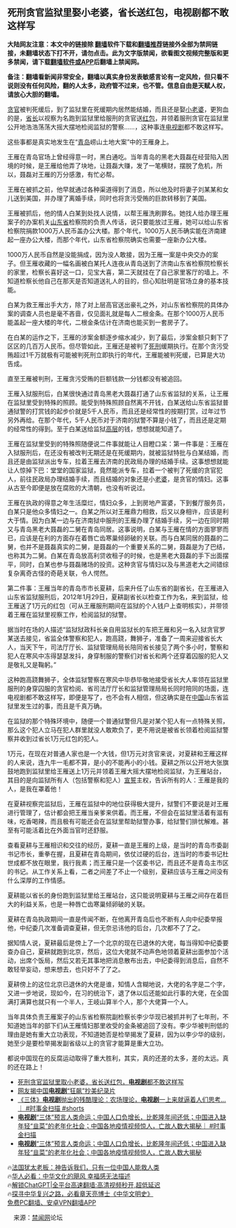 <!-- 面包屑导航 --> <h2>死刑贪官监狱里娶小老婆，省长送红包，电视剧都不敢这样写</h2> <p class="notice"><b>大陆网友注意：本文中的链接除 <a href="https://github.com/bannedbook/fanqiang" >翻墙</a>软件下载和<a href="https://github.com/killgcd/justmysocks/blob/master/README.md">翻墙推荐</a>链接外全部为禁网链接，未翻墙状态下打不开，请勿点击。此为文字版禁闻，欲看图文视频完整版和更多禁闻，请下载<a href="https://github.com/bannedbook/fanqiang">翻墙软件或APP</a>后翻墙上禁闻网。</p><p>备注：翻墙看新闻非常安全，翻墙以真实身份发表敏感言论有一定风险，但只看不说则没有任何风险，翻的人太多，政府管不过来，也不管。信息自由是天赋人权，请放心大胆的翻墙。</b></p>  <div class="entry"> <p><a href="https://www.bannedbook.org/bnews/tag/%e8%b4%aa%e5%ae%98/" class="st_tag internal_tag" rel="tag" title="标签 贪官 下的日志">贪官</a>被判死缓后，到了监狱里在死缓期内居然能结婚，而且还是娶<a href="https://www.bannedbook.org/bnews/tag/%E5%B0%8F%E8%80%81%E5%A9%86/" class="st_tag internal_tag" rel="tag" title="标签 小老婆 下的日志">小老婆</a>，更狗血的是，<a href="https://www.bannedbook.org/bnews/tag/%E7%9C%81%E9%95%BF/" class="st_tag internal_tag" rel="tag" title="标签 省长 下的日志">省长</a>以视察为名跑到监狱里给服刑的贪官送<a href="https://www.bannedbook.org/bnews/tag/%E7%BA%A2%E5%8C%85/" class="st_tag internal_tag" rel="tag" title="标签 红包 下的日志">红包</a>，并领着服刑贪官在监狱里公开地浩浩荡荡大摇大摆地检阅监狱的警察……，这种事连<a href="https://www.bannedbook.org/bnews/tag/%E7%94%B5%E8%A7%86%E5%89%A7/" class="st_tag internal_tag" rel="tag" title="标签 电视剧 下的日志">电视剧</a>都不敢这样写。</p> <p>这些事都是真实地发生在“<a href="https://www.bannedbook.org/bnews/tag/%e9%9d%92%e5%b2%9b/" class="st_tag internal_tag" rel="tag" title="标签 青岛 下的日志">青岛</a>崂山土地大案”中的王雁身上。</p> <p>王雁在青岛官场上曾经得意一时，黑白通吃。当年青岛的黑老大聂磊在经营陷入困境的时候，是王雁给他弄了块地，让聂磊大赚，发了一笔横财，摆脱了危机，所以，聂磊对王雁的万分感激，有忙必帮。</p> <p>王雁在被抓之前，他早就通过各种渠道得到了消息，所以他及时将妻子刘某某和女儿送到美国，并办理了离婚手续，同时也将贪污受贿的巨款转移到了美国。</p> <p>王雁被抓后，他的情人白某到处找人说情，以帮王雁洗刷罪名。她找人给办理王雁案子的办案机关<a href="https://www.bannedbook.org/bnews/tag/%E5%B1%B1%E4%B8%9C%E7%9C%81/" class="st_tag internal_tag" rel="tag" title="标签 山东省 下的日志">山东省</a>检察院的负责人传话，说只要能放过王雁，她可以给山东省检察院捐款1000万人民币盖办公大楼。那个年代，1000万人民币确实能在济南建起一座办公大楼，而那个年代，山东省检察院确实也需要一座新办公大楼。</p> <p>1000万人民币自然是没能捐成，因为没人敢接，因为王雁一案是中央交办的案子。但王雁收藏的一幅名画被白某托人连夜从青岛送到了济南山东省检察院检察长的家里，检察长喜好这一口，见宝大喜，第二天就挂在了自己家里客厅的墙上。不知道检察长他自己在那天是否知道送礼人的目的，但心知肚明是官场立身的基本技能。</p>  <p>白某为救王雁出手大方，除了对上层高官送出豪礼之外，对山东省检察院的具体办案的调查人员也是毫不吝啬，仅见面礼就是每人二根金条。在那个1000万人民币能盖起一座大楼的年代，二根金条估计在济南也能买到一套房子了。</p> <p>在白某的运作之下，王雁的涉案金额逐步缩水减少，到了最后，涉案金额只剩下了区区的几百万人民币。但尽管如此，王雁还是被判了<a href="https://www.bannedbook.org/bnews/tag/%E6%AD%BB%E5%88%91/" class="st_tag internal_tag" rel="tag" title="标签 死刑 下的日志">死刑</a>缓期执行。在那个贪污受贿超过1千万就极有可能被判死刑立即执行的年代，王雁能被判死缓，已算是大功告成。</p> <p>直至王雁被判刑，王雁贪污受贿的巨额钱款一分钱都没有被追回。</p> <p>王雁入狱服刑后，白某很快通过青岛黑老大聂磊打通了山东省监狱的关系，让王雁在监狱里受到特殊的照顾。能受到特殊照顾自然离不开钱，白某送给山东省监狱普通狱警的打赏钱的起步价就是5千人民币，而且还是经常性的按期打赏，过年过节另外再给。在那个年代，5千人民币对于济南的狱警不算是小钱了，而且还是定期的经常性的得到。至于白某送给监狱<span class='wp_keywordlink_affiliate'><a href="https://www.bannedbook.org/bnews/ccpdope/" title="中共高层内幕" target="_blank">高层</a></span>的钱，想想就能知道了。</p> <p>王雁在监狱里受到的特殊照随便说二件事就能让人目瞪口呆：第一件事是：王雁在入狱服刑后，在还没有被改判无期还是在死缓期内，就被监狱特批与白某结婚，而且还是由监狱派出专车，拉着王雁去济南的民政局办理的结婚手续。这事想想就能让人惊掉下巴：堂堂的国家监狱，竟然能派专车，拉着一个被判了死缓的贪官犯人，前往民政局办理结婚手续，而且结婚的对象还是小<a href="https://www.bannedbook.org/bnews/tag/%e8%80%81%e5%a9%86/" class="st_tag internal_tag" rel="tag" title="标签 老婆 下的日志">老婆</a>，是贪官的情妇。这事从古至今即便是放在腐败的大清朝，也没有听说过。</p> <p>王雁在执政的得意之年生活糜烂，情妇众多，上到房地产富婆，下到餐厅服务员，白某只是他众多情妇之一。白某之所以对王雁鼎力相救，后又以身相许，应该是利大于情。因为白某一边与在济南狱中服刑的王雁办理了结婚手续，另一边在同时期又与青岛黑老大聂磊的二舅在青岛同居。这事说明，白某与王雁在情的方面寥寥而已，应该是在利的方面存在着唇亡齿寒巢倾卵破的关联。而与白某同居的聂磊的二舅，也并不是聂磊真实的二舅，是聂磊的一个重要关系的二舅，聂磊是为了巴结，也称其为二舅。白某在青岛放高利贷收租子的时候，也是黑老大聂磊的手下出面摆平，同时，白某也参与聂磊赌场的投资。这种贪官与情妇以及与黑道老大之间错综复杂离奇古怪的奇葩关联，令人愕然。</p>  <p>第二件事：王雁当年的青岛市市长夏耕，后来升任了山东省的副省长，在王雁进入山东省监狱服刑后，2012年1月29日，夏耕副省长以检查工作为名，来到监狱，给王雁送了1万元的红包（可从王雁服刑期间在监狱的个人钱户上查明核实），并带领着王雁在监狱里视察工作，检阅监狱的狱警。</p> <p>据当时在场的人描述“监狱狱政科长亲自用监狱长的车把王雁和另一名入狱贪官罗某送去接见，省监全体警察和犯人，跑高跷，舞狮子，准备了一周来迎接省长大人，当天下午，司法厅厅长、监狱管理局局长陪同省长接见了两个多小时，警察和犯人在寒风中冻得瑟瑟发抖，身穿制服的警察们对省长和两个还穿着囚服的犯人又是敬礼又是鞠躬。”</p> <p>这种跑高跷舞狮子，全体监狱警察在寒风中毕恭毕敬地接受省长大人率领在监狱里服刑的身穿囚服的贪官检阅、省司法厅厅长和监狱管理局局长同时陪同的场面，连电视剧都不敢这样写，即便是写了，也不会有人相信，但这确实是在<span class='wp_keywordlink_affiliate'><a href="https://www.bannedbook.org/" title="中国" target="_blank">中国</a></span>山东省监狱里发生过的事，而且是千真万确。</p> <p>在监狱的那个特殊环境中，随便一个普通狱警但凡是对某个犯人有一点特殊关照，那么这个犯人立马在犯人群里就没人敢欺负了，更不用说是被省长领着检阅监狱警察并收到过省长1万元红包的犯人。</p> <p>1万元，在现在对普通人家也是一个大钱，但1万元对贪官来说，对夏耕和王雁这样的人来说，连九牛一毛都不算，是小的不能再小的小钱。夏耕之所以公开地大张旗鼓地跑到监狱里给王雁送上1万元并领着王雁大摇大摆地检阅监狱，为王雁站台，其目的是向监狱所有人（包括警察和犯人）<span class='wp_keywordlink'><a href="https://www.bannedbook.org/forum5/topic17.html" title="宣誓与预言" target="_blank">宣誓</a></span>主权，告诉所有的人：王雁是我的人，是我在罩着他！</p> <p>在夏耕视察完监狱后，王雁在监狱中的地位获得极大提升，狱警们不要说是对王雁进行管理了，估计都会把王雁当亲爹来供着。而王雁，不但会在监狱里活着有滋有味，吃香喝辣，而且极有可能还会在监狱里帮助狱警办事，给狱警们排忧解难。甚至有可能活着比在外面当官时还舒服。</p>  <p>查看夏耕与王雁相识和交往的经历，夏耕一直是王雁的上级，是当时的青岛市委副书记市长，重拳在握，且夏耕在青岛期间，依仗过硬的后台，连当时的市委书记杜世成都不放在眼里，我行我素；而王雁只是一个区委书记，而且还不是青岛主市区的书记。从工作关系上看，二者之间差了不止一个级别，夏耕应该与王雁之间没有什么深厚的工作情感。</p> <p>夏耕能以省长的身份跑到监狱里给王雁站台，这只能说明夏耕与王雁之间存在着巨大的利益关系，也是一种唇亡齿寒巢倾卵破的关联。</p> <p>夏耕在青岛执政期间一直是传闻不断，在他离开青岛后也不断有人向中纪委举报他，中纪委几次准备调查夏耕，但无奈忌讳他的后台，几次都不了了之。</p> <p>据知情人说，夏耕最后是傍上了一个北京的现在已退休的大佬，每当得知中纪委要查办自己，夏耕就跑到北京，然后，这位大佬就不动声色地领着夏耕出面参加个活动，出席个饭局，然后又若无其事地把消息散布出去，中纪委得到消息后，自然不敢轻举妄动，想来想去，也只好不了了之。</p> <p>夏耕傍上的这位北京已退休的大佬是谁，知情人含糊地说，大佬的名字是二个字，又进一步地说，现如今，在习的统治下，退了休以后还能如此行事的大佬，在全国满打满算也就只有一个半人，王岐山算半个人，那个大佬算一个人。</p> <p>当年具体负责王雁案子的山东省检察院副检察长李少华现已被抓并判了七年刑，不知道她当年的部下们从王雁情妇那里收受的金条被追回了没有。李少华被判刑低的理由是她有重大立功表现，不知道她否是检举揭发了夏耕，因为以李少华的级别，她至少是要检举揭发副省级以上的贪官才能算是重大立功。</p>  <p>都说中国现在的反腐运动取得了重大胜利，其实，真的还差的太多，差的太远。真的还在路上！</p> <!--<div id="taboola-mid-1"></div>--><ul class='op-related-articles' title='相关阅读'> <li><a href='https://www.bannedbook.org/bnews/comments/20230220/1851095.html' target='_blank'>死刑贪官监狱里取小老婆，省长送红包，<b>电视剧</b>都不敢这样写</a></li> <li><a href='https://www.bannedbook.org/bnews/ssgc/20230212/1847557.html' target='_blank'>网友揭中国<b>电视剧</b>“狂飙”抄美纪录片</a></li> <li><a href='https://www.bannedbook.org/bnews/sohnews/20230119/1838134.html' target='_blank'>《三体》<b>电视剧</b>抛出的残酷理论：农场理论，<b>电视剧</b>一上来就逼着人们思考...｜ #时事金扫描 #shorts</a></li> <li><a href='https://www.bannedbook.org/bnews/sohnews/20230119/1838116.html' target='_blank'><b>电视剧</b>“三体”预言人类命运；中国人口负增长，比乾隆年间还低；中国进入缺年轻“韭菜”的老年化社会；中国各地疫情视频惊人，亡故人数大揭秘｜ #时事金扫描</a></li> <li><a href='https://www.bannedbook.org/bnews/sohnews/20230118/1837997.html' target='_blank'><b>电视剧</b>“三体”预言人类命运；中国人口负增长，比乾隆年间还低；中国进入缺年轻“韭菜”的老年化社会；中国各地疫情视频惊人，亡故人数大揭秘</a></li> </ul> <p class="texttj"> 🔥<a href="https://www.bannedbook.org/bnews/ssgc/20230219/1850782.html" target="_blank">法国犹太老板：神告诉我们，只有一位中国人能救人类</a><br/> 🔥<a href="https://www.bannedbook.org/bnews/comments/20220220/1694796.html" target="_blank">华人必看：中华文化的飓风 幸福感无法描述</a><br/> 🔥<a href="https://github.com/bannedbook/fanqiang/wiki/V2ray%E6%9C%BA%E5%9C%BA" target="_blank">解锁ChatGPT|全平台高速翻墙:高清视频秒开,超低延迟</a><br/> 🔥<a href="https://www.bannedbook.org/bnews/comments/20220808/1768773.html" target="_blank">探寻中华复兴之路，必看章天亮博士《中华文明史》</a><br/> <a href="https://github.com/bannedbook/fanqiang/wiki/%E7%A6%81%E9%97%BB%E7%BD%91%E5%AE%89%E5%8D%93%E7%BF%BB%E5%A2%99%E6%96%B0%E9%97%BBAPP" target="_blank">免费PC翻墙、安卓VPN翻墙APP</a><br/> </p><p class="src-info">　来源：<span class='wp_keywordlink_affiliate'><a href="https://www.bannedbook.org/" title="禁闻网">禁闻网</a></span>论坛 </p><a name='sharetosocial'></a> <div style="margin-bottom:5px;padding-bottom:5px;clear:both"> <div id="archive-pix-1" class="banner-ads"> <!-- AuctionX Display platform tag START --> <div id="27602x728x90x621x_ADSLOT1" clicktrack="%%CLICK_URL_ESC%%"></div>  <!-- AuctionX Display platform tag END --> </div> <div id="archive-pix-2" class="banner-ads"> <!-- AuctionX Display platform tag START --> <div id="27556x300x250x621x_ADSLOT1" clicktrack="%%CLICK_URL_ESC%%" style="margin:0 auto;text-align:center"></div>  <!-- AuctionX Display platform tag END --> </div> </div>  <div id="archive-pix-1" class="banner-ads"> <!-- AuctionX Display platform tag START --> <div id="27603x728x90x621x_ADSLOT1" clicktrack="%%CLICK_URL_ESC%%"></div>  <!-- AuctionX Display platform tag END --> </div> </div><!--END ENTRY--> 